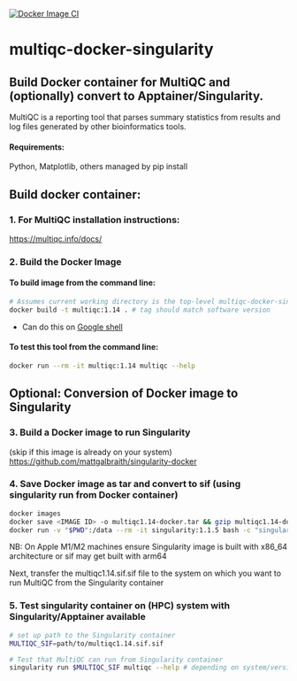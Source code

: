 [![Docker Image CI](https://github.com/mattgalbraith/multiqc-docker-singularity/actions/workflows/docker-image.yml/badge.svg)](https://github.com/mattgalbraith/multiqc-docker-singularity/actions/workflows/docker-image.yml)

# multiqc-docker-singularity

## Build Docker container for MultiQC and (optionally) convert to Apptainer/Singularity.  

MultiQC is a reporting tool that parses summary statistics from results and log files generated by other bioinformatics tools.  
  
#### Requirements:
Python, Matplotlib, others managed by pip install

  
## Build docker container:  

### 1. For MultiQC installation instructions:  
https://multiqc.info/docs/  


### 2. Build the Docker Image

#### To build image from the command line:  
``` bash
# Assumes current working directory is the top-level multiqc-docker-singularity directory
docker build -t multiqc:1.14 . # tag should match software version
```
* Can do this on [Google shell](https://shell.cloud.google.com)

#### To test this tool from the command line:
``` bash
docker run --rm -it multiqc:1.14 multiqc --help 
```

## Optional: Conversion of Docker image to Singularity  

### 3. Build a Docker image to run Singularity  
(skip if this image is already on your system)  
https://github.com/mattgalbraith/singularity-docker

### 4. Save Docker image as tar and convert to sif (using singularity run from Docker container)  
``` bash
docker images
docker save <IMAGE ID> -o multiqc1.14-docker.tar && gzip multiqc1.14-docker.tar # = IMAGE_ID of multiqc image
docker run -v "$PWD":/data --rm -it singularity:1.1.5 bash -c "singularity build /data/multiqc1.14.sif docker-archive:///data/multiqc1.14-docker.tar.gz"
```
NB: On Apple M1/M2 machines ensure Singularity image is built with x86_64 architecture or sif may get built with arm64  

Next, transfer the multiqc1.14.sif.sif file to the system on which you want to run MultiQC from the Singularity container  

### 5. Test singularity container on (HPC) system with Singularity/Apptainer available  
``` bash
# set up path to the Singularity container
MULTIQC_SIF=path/to/multiqc1.14.sif.sif

# Test that MultiQC can run from Singularity container
singularity run $MULTIQC_SIF multiqc --help # depending on system/version, singularity may be called apptainer
```